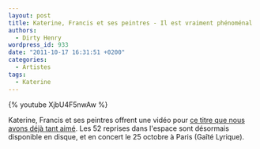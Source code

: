 ```yaml
---
layout: post
title: Katerine, Francis et ses peintres - Il est vraiment phénoménal
authors:
  - Dirty Henry
wordpress_id: 933
date: "2011-10-17 16:31:51 +0200"
categories:
  - Artistes
tags:
  - Katerine
---
```


{% youtube XjbU4F5nwAw %}

Katerine, Francis et ses peintres offrent une vidéo pour
[ce titre que nous avons déjà tant aimé](704). Les 52 reprises dans l'espace
sont désormais disponible en disque, et en concert le 25 octobre à Paris (Gaîté
Lyrique).
